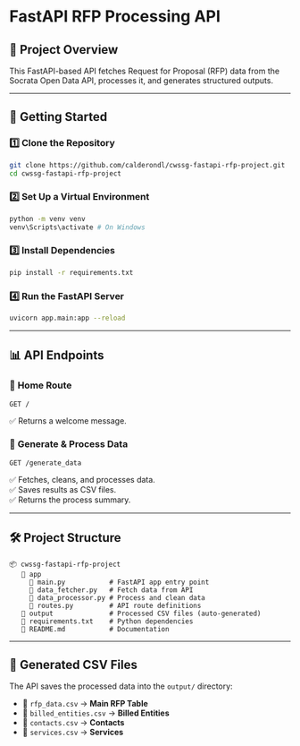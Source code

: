 # **FastAPI RFP Processing API**  

## 📌 **Project Overview**
This FastAPI-based API fetches Request for Proposal (RFP) data from the Socrata Open Data API, processes it, and generates structured outputs.

---

## 🚀 **Getting Started**
### 1️⃣ **Clone the Repository**
```bash
git clone https://github.com/calderondl/cwssg-fastapi-rfp-project.git
cd cwssg-fastapi-rfp-project
```

### 2️⃣ **Set Up a Virtual Environment**
```bash
python -m venv venv
venv\Scripts\activate # On Windows
```

### 3️⃣ **Install Dependencies**
```bash
pip install -r requirements.txt
```

### 4️⃣ **Run the FastAPI Server**
```bash
uvicorn app.main:app --reload
```

---

## 📊 **API Endpoints**
### 🔹 **Home Route**
```http
GET /
```
✅ Returns a welcome message.

### 🔹 **Generate & Process Data**
```http
GET /generate_data
```
✅ Fetches, cleans, and processes data.  
✅ Saves results as CSV files.  
✅ Returns the process summary.

---

## 🛠 **Project Structure**
```
📦 cwssg-fastapi-rfp-project
   📂 app
     📜 main.py           # FastAPI app entry point
     📜 data_fetcher.py   # Fetch data from API
     📜 data_processor.py # Process and clean data
     📜 routes.py         # API route definitions     
   📂 output              # Processed CSV files (auto-generated)
   📜 requirements.txt    # Python dependencies
   📜 README.md           # Documentation
```

---

## 📂 **Generated CSV Files**
The API saves the processed data into the `output/` directory:
- 📄 `rfp_data.csv` → **Main RFP Table**
- 📄 `billed_entities.csv` → **Billed Entities**
- 📄 `contacts.csv` → **Contacts**
- 📄 `services.csv` → **Services**
